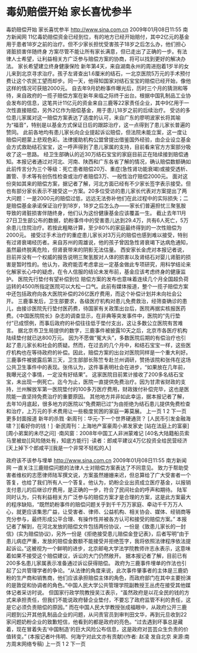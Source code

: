 # 毒奶赔偿开始 家长喜忧参半

毒奶赔偿开始 家长喜忧参半
http://www.sina.com.cn  2009年01月08日11:55   南方新闻网
11亿毒奶赔偿资金已经到位，有的地方已经开始赔付，其中2亿元的基金用于患者18岁之前的治疗。但不少家长担忧受害孩子18岁之后怎么办，他们担心肾脏损害伴随终身
方案尽管不能让所有家长满意，但已走出了正确的一步。有法律人士希望，让利益相关方广泛参与赔偿方案的协商，将可以找到更好的解决办法。
家长希望建立终身健康保险
新年第4天，来自湖南永州的周进抱着1岁半的女儿来到北京寻求治疗。孩子左肾查出1.6厘米的结石，一北京医院5万元的手术预付费让这个农民工望而却步。同一天，他得知国家对结石宝宝的赔偿已经开始，像他这样的情况可获赔2000元。
自去年9月奶粉事件曝光后，历时三个月的猜测和等待，来自政府的一揽子赔偿方案在新年来临之际终于出台。根据中国乳制品工业协会发布的信息，这笔共计11亿元的资金来自三鹿等22家责任企业，其中9亿用于一次性直接赔偿，另外2亿作为赔偿基金，用于患儿18岁之前的后续治疗。
受访的多位患儿家属对这一赔偿方案表达了适度的认可，来自广东的廖明波家长将其喻为“福音”，特别是以基金方式保证日后的跟踪治疗，这一点得到了患儿家长普遍的赞同。
此前各地均有患儿家长向企业提起诉讼赔偿，但法院未能立案，这一度让赔偿问题蒙上悲观色彩。法律援助机构公盟曾提出借鉴国外经验，由企业设立基金会方式救助结石宝宝，这一呼声得到了患儿家属的支持，目前看来官方方案部分吸收了这一思路。
经卫生部确认的近30万结石宝宝的家庭目前正在陆续接到赔偿通知。本报记者通过对河北、河南、陕西和广东各省了解的情况，确认赔偿数额确如此前传言分为三个等级：死亡患者赔偿20万、重症(急性肾功能衰竭)或接受透析、置管、手术等有创伤性检查或治疗者赔偿3万、一般性治疗赔偿2000元。
面对这份突如其来的赔偿方案，据记者了解，河北方面已经有不少家长签字表示接受。但也有部分家长表示不接受这一方案。20多位受访的患儿家长代表对方案提出了两大问题：一是2000元的赔偿过低，远远无法弥补他们在此过程中的实际损失；二是赔偿基金承诺保证治疗到18岁，18岁之后怎么办——家长们普遍担忧三聚氢胺导致的肾脏损害伴随终身，他们认为这份健康基金应该覆盖一生。
截止去年11月27日卫生部公布的数据，奶粉事件中的受害患儿达到29.4万，共有6人死亡，5万余患儿住院治疗。若按此粗略计算，至少80%的家庭最终得到的一次性赔偿为2000元。
接受过手术治疗的重症患儿家长对3万元的赔偿也感到难以接受，特别有过肾衰竭经历者。来自苏州的周雄说，他的孩子曾因急性肾衰竭下达病危通知，虽然最终脱离危险，但肾衰带来的阴影无法估量。
西安家长金虎对本报记者说，目前并没有一个权威的报告说明三聚氢胺对人体的损害以及肾结石对婴儿肾脏的损害是暂时性的。他认为，政府能否考虑拿出一定基金做此专项研究，用科学结论来化解家长心中的疑虑，在令人信服的结论未发布前，基金应该考虑终身的健康监护。
医院先行垫付有望补偿到位
赔偿方案的发布也意味着连续几个月全国超负荷运转的4500所指定医院可以大松一口气。此前有媒体报道，整个一揽子赔偿方案中还包括政府向各大医院补偿的26亿医疗费用，而这个补偿计划并未向社会公开。
三鹿事发后，卫生部要求，各级医疗机构对患儿免费救治，经筛查确诊的患儿，由接诊医院先行垫付医药费，待国家有关政策出台后，医院再据实核报医药费。《中国医院院长》杂志的调查显示，在非典等突发事件中，医院的“先行垫付”已成惯例，而事后政府的补偿往往低于垫付支出，这让多数公立医院有苦难言。
据北京市卫生局提供的数字，三鹿事件被披露10天之后，北京市各医疗机构陆续垫付就已达800万元。
因为不愿做“冤大头”，多数医院后期的有偿治疗也引起了患儿家长和社会的质疑。然而，在过去的几个月中，和结石宝宝一样，这些医疗机构也在等待政府的补偿。因此，赔偿方案的出台对医院同样是一个重大利好。
三鹿事件被披露后第三天，卫生部部长陈竺专赴兰州调研，赞扬该院和张伟在这场公共卫生事件中的表现。张伟认为，这件事表明社会在进步，“如果放在几年前，我曝光这个事情，一定没有好结果”。
这家医院目前累计接收了200多名结石宝宝，未出现一例死亡。迄今为止，医院一直提供免费治疗。因为甘肃省财政的支持，兰州解放军第一医院垫付的100多万医疗费用，财政拨付补偿完毕，这也是医院能一直坚持免费治疗的重要原因。
其他地方并非如此幸运，据本报记者了解，去年10月底起，很多地方的医院以“免费期已过”为由拒绝为结石患儿提供免费检查和治疗，上万元的手术费用让一些极度贫困的家庭一筹莫展。
上一页
1
2
下一页
更多封面报道
新年的杀戮
·新周刊：华元-下一个世界硬通货？
[人民币引发金融海啸？][看好你的钱！]
·新民周刊：上海地产富豪周小弟发家史
[站在法庭上的富豪][周小弟案的未尽之问]
·南风窗：2008年中国工人非洲蒙难记
[40名大陆籍船员索马里被劫][风险随处有，知底方能行]
·读者：郎咸平建议4万亿投资全给民营经济
[天上掉下个郎咸平][我是一个非常不轻松的人]

政府该不该参与埋单
http://www.sina.com.cn  2009年01月08日11:55   南方新闻网
一直关注三鹿赔偿问题的法律人士对赔偿方案表达了不同意见。
致力于帮助受害者维权的志愿律师陆军撰文说，方案虽然姗姗来迟，但总算给了广大受害者一个答复，也给了我们所有人一个答复。他认为，奶粉企业出资成立医疗基金，以报销支付患儿的后继诊疗费用，是正确的一步，符合了民间社会的呼声和期待。
陆军同时认为，只有利益相关方广泛参与的赔偿方案才是合理的方案，这是此方案最大的程序缺陷，“既然奶粉事件的赔偿问题关乎到千千万万家庭、牵动千千万万人心，就更应该集思广益，让受害者、律师、公益机构、相关协会、媒体、经销商等充分参与，最终形成公平合理、有操作性并被各方认可和接受的赔偿方案。”
本报记者了解到，在河北发放的赔偿文件包括两份协议，一份是《致患儿家长的一封信》(实为赔偿协议)，另外一份是《拒绝接受患儿赔偿金登记表》，后者写明“由于患儿病症严重，发放的赔偿金数额不能接受并拒绝签字，我将依照法律程序依法提起诉讼。”这被视为一个鲜明的进步，北京邮电大学法学院教师许志永表示，这意味着如果不接受这个赔偿建议，诉讼的大门仍然敞开。
据本报记者了解，目前已有200多名患儿家属表示准备通过诉讼获得赔偿。
政府为三鹿事件埋单的作法也引起了公共管理学者的争论。“从法律的角度来说，此次事件肇事者的主体是三鹿奶粉的生产商和销售商，他们应该承担赔偿主体的角色，而政府部门在其中主要扮演的是敦促和协调者的角色。”中国人民大学公共管理学院副教授王丛虎在接受其他媒体记者采访时说。
但国家行政学院教授吴江表示，“虽然政府是以花全民的钱的方式来承担责任，但我们不能说政府替企业垫付，不要忘了政府监管不利的责任，这是它必须负责赔偿的原因。”
而在中国人民大学教授张成福眼中，从政府公开三鹿问题到公开其他乳制品企业的问题，从问责官员到审判田文华，再到元旦收到22家问题奶粉企业的致歉短信，他看到的都是政府的亮色。“过去遇到坏事总是藏着，现在冒着失去‘中国制造’的巨大风险公布信息，这是政府对芸芸众生负责的价值转变。”
(本报记者叶伟明、何海宁对此文亦有贡献)(作者: 赵凌 发自北京 来源:南方周末网络专稿)
上一页
1
2
下一页

